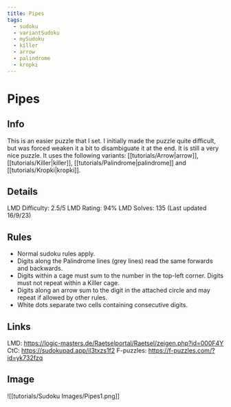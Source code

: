 ```yaml
---
title: Pipes
tags:
  - sudoku
  - variantSudoku
  - mySudoku
  - killer
  - arrow
  - palindrome
  - kropki
---
```

# Pipes
## Info
This is an easier puzzle that I set. I initially made the puzzle quite difficult, but was forced weaken it a bit to disambiguate it at the end. It is still a very nice puzzle. It uses the following variants: [[tutorials/Arrow|arrow]], [[tutorials/Killer|killer]], [[tutorials/Palindrome|palindrome]] and [[tutorials/Kropki|kropki]].


## Details
LMD Difficulty: 2.5/5
LMD Rating: 94%
LMD Solves: 135
(Last updated 16/9/23)

## Rules
- Normal sudoku rules apply.
- Digits along the Palindrome lines (grey lines) read the same forwards and backwards.
- Digits within a cage must sum to the number in the top-left corner. Digits must not repeat within a Killer cage.
- Digits along an arrow sum to the digit in the attached circle and may repeat if allowed by other rules.
- White dots separate two cells containing consecutive digits.

## Links
LMD: https://logic-masters.de/Raetselportal/Raetsel/zeigen.php?id=000F4Y
CtC: https://sudokupad.app/il3txzs1f2
F-puzzles: https://f-puzzles.com/?id=yk732fzq



## Image
![[tutorials/Sudoku Images/Pipes1.png]]








